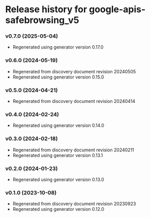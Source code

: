 # Release history for google-apis-safebrowsing_v5

### v0.7.0 (2025-05-04)

* Regenerated using generator version 0.17.0

### v0.6.0 (2024-05-19)

* Regenerated from discovery document revision 20240505
* Regenerated using generator version 0.15.0

### v0.5.0 (2024-04-21)

* Regenerated from discovery document revision 20240414

### v0.4.0 (2024-02-24)

* Regenerated using generator version 0.14.0

### v0.3.0 (2024-02-18)

* Regenerated from discovery document revision 20240211
* Regenerated using generator version 0.13.1

### v0.2.0 (2024-01-23)

* Regenerated using generator version 0.13.0

### v0.1.0 (2023-10-08)

* Regenerated from discovery document revision 20230923
* Regenerated using generator version 0.12.0

